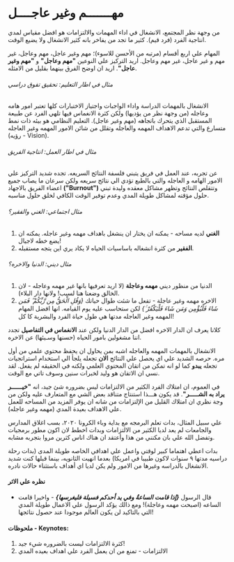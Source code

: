 # مهـــــــم وغير عاجــــل 

من وجهة نظر المجتمع، الانشغال في اداء المهمات والالتزامات هو افضل مقياس لمدي انتاجية الفرد (فرد قيم). كثير ما تجد من يفاخر بانه كثير الانشغال ولا يضيع الوقت.

المهام علي اربع أقسام (مرتبه من الأحسن للاسوء)؛ مهم وغير عاجل، مهم وعاجل، غير مهم و غير عاجل، غير مهم وعاجل. اريد التركيز علي النوعين **"مهم وعاجل"** و **"مهم وغير عاجل"**. اريد ان اوضح الفرق بينهما بقليل من الامثله. 

###### مثال في اطار التعليم: *تحقيق تفوق دراسي*

الانشغال بالمهمات الدراسة واداء الواجبات واجتياز الاختبارات كلها تعتبر امور هامه وعاجله (من وجهة نظر من يؤديها) ولكن كثرة الانغماس فيها تلهي الفرد عن طبيعة المستقبل الذي يتحرك باتجاهه (مهم وغير عاجل). التعليم النظامي هو بيئه ذات نمط متسارع والتي تدعم الاهداف المهمه والعاجله وتقلل من شائن الامور المهمه وغير العاجله (رؤيه - Vision).
 

###### مثال في اطار العمل: *انتاجية الفريق*

عن تجربه، عند العمل في فريق يتبني فلسفة النتائج السريعه. تجده شديد التركيز علي الامور الهامه و العاجله والتي بالطبع تؤدي الي نتائج سريعه ولكن سرعان ما يصاب جميع اعضاء الفريق بالاجهاد **("Burnout")** وتتقلص النتائج وتظهر مشاكل معقده وليدة تبني حلول مؤقته لمشاكل طويلة المدي وعدم توفير الوقت الكافي لخلق حلول مناسبه.

###### مثال اجتماعي: *الغني والفقير؟* 

1.  **الغني** لديه مساحه - يمكنه ان يختار ان ينشغل باهداف مهمه وغير عاجله. يمكنه ان يضع خطه لاجيال!
2. **الفقير** من كثرة انشغاله باساسيات الحياه لا يكاد يري اين يتجه مستقبله.

###### مثال ديني: *الدنيا والاخره؟* 

1. الدنيا من منظور ديني **مهمه وعاجلة** (لا اريد تعرفيها بانها غير مهمه وعاجله - لان الخالق وضعنا هنا لسبب! ولانها دار البلاء).
2. الاخره مهمه وغير عاجلة - تفعل ما شئت طوال حياتك *{وَقُلِ الْحَقُّ مِن رَّبِّكُمْ ۖ فَمَن شَاءَ فَلْيُؤْمِن وَمَن شَاءَ فَلْيَكْفُرْ ۚ}* لكن ستحاسب عليه يوم القيامه. انها افضل المهام المهمه وغير العاجله مدتها هي طول حياة الفرد والبشرية كا كل!


كلانا يعرف ان الدار الاخره افضل من الدار الدنيا ولكن عند **الانغماس في التفاصيل** تجدد اننا مشغولين بامور الحياه (حسنها وسـيئها) عن الاخره. 


الانشغال بالمهمات المهمه والعاجله اشبه بمن يحاول ان يحفظ محتوي علمي من أول مره. حرصه الشديد علي اي يحصل علي النتائج **الان** تجعله يلجأ الي استخدام استراتجيات تجعله **يبدو** كما لو انه تمكن من اتقان المحتوي العلمي ولكنه في الحقيقه لم يفعل. لقد نسي ان الاتقان هو وليد لخبرات سنين وسوف تاتي مع الوقت. 


‏<hl>في العموم، ان امتلاك الفرد الكثير من الالتزامات ليس بضروره شئ جيد، انه **"خيــــــر يراد به الشـــــر"**. قد يكون هـــذا استنتاج متناقد بعض الشي مع المتعارف عليه ولكن من وجة نظري ان امتلاك القليل من الإلتزامات من شانه ان يوفر المزيد من المساحه للعمل علي الاهداف بعيدة المدي (مهمه وغير عاجله).<hl/>

علي سبيل المثال، بدات تعلم البرمجه مع بداية وباء الكرونا ٢٠٢٠، بسب اغلاق المدارس والجامعات لم يعد لديا الكثير من الالتزامات وبدات اخطط لان اكون مطور برمجيات وتفضل الله علي بان مكنني من هذا وأعتقد ان هناك اناس كثرين مروا بتجربه مشابه. 

بدات اعطي اهتماما كبير لوقتي واعمل علي اهدافي الخاصه طويلة المدى (بدات رحلة دراسيه مدتها ٩ سنوات لاكون طبيبا في امريكا) بعدما انهيت الثانويه، بينما قبلها كنت شديد الانشغال بالدراسه وغيرها من الامور ولم يكن لديا اي أهداف باستثناء حالات نادره.

#### نظره علي الاثر 

- قال الرسول ***{إذا قامت الساعةُ وفي يد أحدكم فسيلة فليغرسها}*** -  واخيرا قامت الساعه (اصبحت مهمه وعاجلة)! ومع ذالك يؤكد الرسول علي الاعمال طويلة المدي التي بالتاكيد لن يكون العالم موجودا عند حصول نتائجها!

#### ملحوظات - Keynotes: 
1. كثرة الالتزامات ليست بالضروره شيء جيد!
2. الالتزامات - تمنع من ان يعمل الفرد علي اهداف بعيده المدي 






